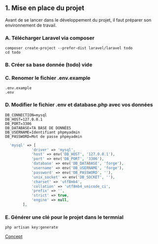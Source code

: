 ## 1. Mise en place du projet
Avant de se lancer dans le développement du projet, il faut préparer son environnement de travail.

### A. Télécharger Laravel via composer
```
composer create-project --prefer-dist laravel/laravel todo
cd todo
``` 
### B. Créer sa base donnée (todo) vide

### C. Renomer le fichier .env.example
```
.env.example
.env
```

### D. Modifier le fichier .env et database.php avec vos données
```
DB_CONNECTION=mysql
DB_HOST=127.0.0.1
DB_PORT=3306
DB_DATABASE=TA BASE DE DONNÉES
DB_USERNAME=Identifiant phpmyadmin
DB_PASSWORD=Mot de passe phpmyadmin
```

```PHP
  'mysql' => [
            'driver' => 'mysql',
            'host' => env('DB_HOST', '127.0.0.1'),
            'port' => env('DB_PORT', '3306'),
            'database' => env('DB_DATABASE', 'forge'),
            'username' => env('DB_USERNAME', 'forge'),
            'password' => env('DB_PASSWORD', ''),
            'unix_socket' => env('DB_SOCKET', ''),
            'charset' => 'utf8mb4',
            'collation' => 'utf8mb4_unicode_ci',
            'prefix' => '',
            'strict' => true,
            'engine' => null,
        ],
```

### E. Générer une clé pour le projet dans le termnial
```
php artisan key:generate
```

[Concept](https://github.com/pierrenoel/Laravel/blob/master/Exercice/002_concept.md)
